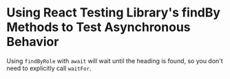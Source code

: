# Using React Testing Library's findBy Methods to Test Asynchronous Behavior

<TimeStamp start="0:58" end="1:15">

Using `findByRole` with `await` will wait until the heading is found, so you don't need to explicitly call `waitFor`.

</TimeStamp>
